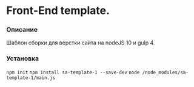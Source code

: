 # Front-End template.

### Описание
Шаблон сборки для верстки сайта на nodeJS 10 и gulp 4.

### Установка
`npm init`
`npm install sa-template-1 --save-dev`
`node /node_modules/sa-template-1/main.js`